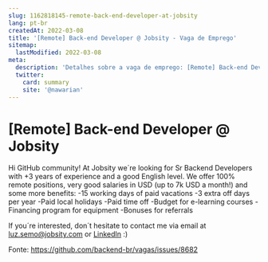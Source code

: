 ```yaml
---
slug: 1162818145-remote-back-end-developer-at-jobsity
lang: pt-br
createdAt: 2022-03-08
title: '[Remote] Back-end Developer @ Jobsity - Vaga de Emprego'
sitemap:
  lastModified: 2022-03-08
meta:
  description: 'Detalhes sobre a vaga de emprego: [Remote] Back-end Developer @ Jobsity'
  twitter:
    card: summary
    site: '@nawarian'
---
```


# [Remote] Back-end Developer @ Jobsity

Hi GitHub community!
At Jobsity we´re looking for Sr Backend Developers with +3 years of experience and a good English level.
We offer 100% remote positions, very good salaries in USD (up to 7k USD a month!) and some more benefits:
-15 working days of paid vacations
-3 extra off days per year
-Paid local holidays
-Paid time off
-Budget for e-learning courses
-Financing program for equipment
-Bonuses for referrals

If you´re interested, don´t hesitate to contact me via email at [luz.semo@jobsity.com](mailto:luz.semo@jobsity.com) or [LinkedIn](https://www.linkedin.com/in/luz-semo/) :)

Fonte: https://github.com/backend-br/vagas/issues/8682